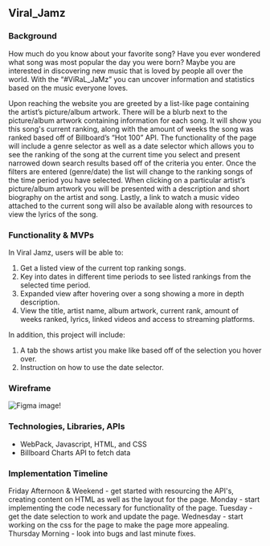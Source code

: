 ## Viral_Jamz

### **Background**

How much do you know about your favorite song? Have you ever wondered what song was most popular the day you were born? Maybe you are interested in discovering new music that is loved by people all over the world. With the “#ViRaL_JaMz” you can uncover information and statistics based on the music everyone loves.

Upon reaching the website you are greeted by a list-like page containing the artist’s picture/album artwork. There will be a blurb next to the picture/album artwork containing information for each song. It will show you this song's current ranking, along with the amount of weeks the song was ranked based off of Billboard’s “Hot 100” API. The functionality of the page will include a genre selector as well as a date selector which allows you to see the ranking of the song at the current time you select and present narrowed down search results based off of the criteria you enter. Once the filters are entered (genre/date) the list will change to the ranking songs of the time period you have selected. When clicking on a particular artist’s picture/album artwork you will be presented with a description and short biography on the artist and song. Lastly, a link to watch a music video attached to the current song will also be available along with resources to view the lyrics of the song.

### **Functionality & MVPs**

In Viral Jamz, users will be able to:

1. Get a listed view of the current top ranking songs.
2. Key into dates in different time periods to see listed rankings from the selected time period.
3. Expanded view after hovering over a song showing a more in depth description.
4. View the title, artist name, album artwork, current rank, amount of weeks ranked, lyrics, linked videos and access to streaming platforms.

In addition, this project will include:

1. A tab the shows artist you make like based off of the selection you hover over.
2. Instruction on how to use the date selector.

### **Wireframe**

![Figma image!](/Users/mannylitt/Desktop/AA_NovCohort/Manny_Little_jsProject_ViralJamz/Viral_Jamz/images/phonto.JPG)

### **Technologies, Libraries, APIs**

- WebPack, Javascript, HTML, and CSS
- Billboard Charts API to fetch data 

### **Implementation Timeline**

Friday Afternoon & Weekend - get started with resourcing the API's, creating content on HTML as well as the layout for the page.
Monday - start implementing the code necessary for functionality of the page.
Tuesday - get the date selection to work and update the page.
Wednesday - start working on the css for the page to make the page more appealing.
Thursday Morning - look into bugs and last minute fixes.